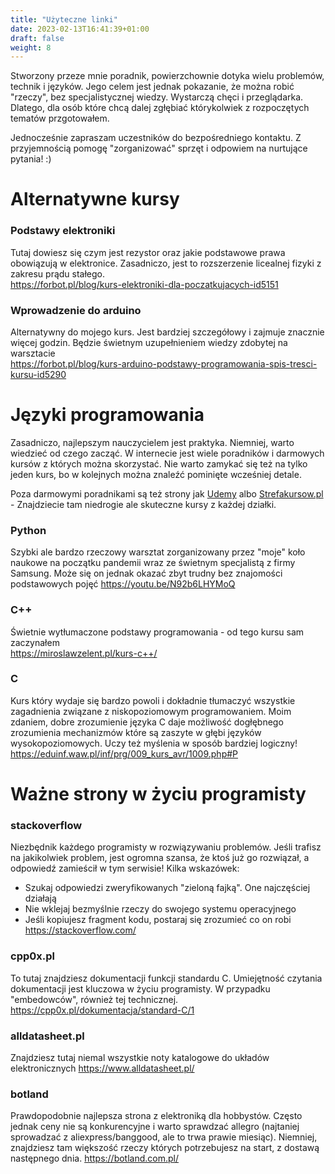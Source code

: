 ```yaml
---
title: "Użyteczne linki"
date: 2023-02-13T16:41:39+01:00
draft: false
weight: 8
---
```

Stworzony przeze mnie poradnik, powierzchownie dotyka wielu problemów, technik i języków. Jego celem
jest jednak pokazanie, że można robić "rzeczy", bez specjalistycznej wiedzy. Wystarczą chęci i przeglądarka.
Dlatego, dla osób które chcą dalej zgłębiać którykolwiek z rozpoczętych tematów przgotowałem.
  
Jednocześnie zapraszam uczestników do bezpośredniego kontaktu. Z przyjemnością pomogę "zorganizować" sprzęt i odpowiem na nurtujące pytania! :)

# Alternatywne kursy
### Podstawy elektroniki
Tutaj dowiesz się czym jest rezystor oraz jakie podstawowe prawa obowiązują w elektronice.
Zasadniczo, jest to rozszerzenie licealnej fizyki z zakresu prądu stałego.  
https://forbot.pl/blog/kurs-elektroniki-dla-poczatkujacych-id5151

### Wprowadzenie do arduino
Alternatywny do mojego kurs. Jest bardziej szczegółowy i zajmuje znacznie więcej godzin. Będzie świetnym uzupełnieniem wiedzy zdobytej na warsztacie  
https://forbot.pl/blog/kurs-arduino-podstawy-programowania-spis-tresci-kursu-id5290

# Języki programowania
Zasadniczo, najlepszym nauczycielem jest praktyka. Niemniej, warto wiedzieć od czego zacząć. W internecie jest wiele poradników i darmowych kursów z których można skorzystać. Nie warto zamykać się też na tylko jeden kurs, bo w kolejnych można znaleźć pominięte wcześniej detale.
  
Poza darmowymi poradnikami są też strony jak [Udemy](https://www.udemy.com/) albo [Strefakursow.pl](https://strefakursow.pl/) - Znajdziecie tam niedrogie ale skuteczne kursy z każdej działki.

### Python
Szybki ale bardzo rzeczowy warsztat zorganizowany przez "moje" koło naukowe na początku pandemii wraz ze świetnym specjalistą z firmy Samsung. Może się on jednak okazać zbyt trudny bez znajomości podstawowych pojęć 
https://youtu.be/N92b6LHYMoQ

### C++
Świetnie wytłumaczone podstawy programowania - od tego kursu sam zaczynałem   
https://miroslawzelent.pl/kurs-c++/

### C
Kurs który wydaje się bardzo powoli i dokładnie tłumaczyć wszystkie zagadnienia związane z niskopoziomowym programowaniem. 
Moim zdaniem, dobre zrozumienie języka C daje możliwość dogłębnego zrozumienia mechanizmów które są zaszyte w głębi języków wysokopoziomowych. Uczy też myślenia w sposób bardziej logiczny!
https://eduinf.waw.pl/inf/prg/009_kurs_avr/1009.php#P

# Ważne strony w życiu programisty
### stackoverflow
Niezbędnik każdego programisty w rozwiązywaniu problemów. Jeśli trafisz na jakikolwiek problem, jest ogromna szansa, że ktoś już go rozwiązał, a odpowiedź zamieścił w tym serwisie!
Kilka wskazówek:
- Szukaj odpowiedzi zweryfikowanych "zieloną fajką". One najczęściej działają
- Nie wklejaj bezmyślnie rzeczy do swojego systemu operacyjnego
- Jeśli kopiujesz fragment kodu, postaraj się zrozumieć co on robi
https://stackoverflow.com/
  
### cpp0x.pl
To tutaj znajdziesz dokumentacji funkcji standardu C. Umiejętność czytania dokumentacji jest kluczowa w życiu programisty. W przypadku "embedowców", również tej technicznej.
https://cpp0x.pl/dokumentacja/standard-C/1 

### alldatasheet.pl
Znajdziesz tutaj niemal wszystkie noty katalogowe do układów elektronicznych
https://www.alldatasheet.pl/

### botland
Prawdopodobnie najlepsza strona z elektroniką dla hobbystów. Często jednak ceny nie są konkurencyjne i warto sprawdzać allegro (najtaniej sprowadzać z aliexpress/banggood, ale to trwa prawie miesiąc). Niemniej, znajdziesz tam większość rzeczy których potrzebujesz na start, z dostawą następnego dnia.
https://botland.com.pl/